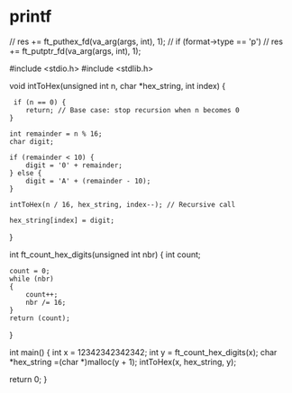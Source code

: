 # printf



//     res += ft_puthex_fd(va_arg(args, int), 1);
// if (format->type == 'p')
//     res += ft_putptr_fd(va_arg(args, int), 1);



#include <stdio.h>
#include <stdlib.h>

void intToHex(unsigned int n, char *hex_string, int index) {
    
     if (n == 0) {
        return; // Base case: stop recursion when n becomes 0
    }

    int remainder = n % 16;
    char digit;

    if (remainder < 10) {
        digit = '0' + remainder;
    } else {
        digit = 'A' + (remainder - 10);
    }

    intToHex(n / 16, hex_string, index--); // Recursive call

    hex_string[index] = digit;
}

int    ft_count_hex_digits(unsigned int nbr)
{
    int    count;

    count = 0;
    while (nbr)
    {
        count++;
        nbr /= 16;
    }
    return (count);
}

int main() {
  int x = 12342342342342;
  int y = ft_count_hex_digits(x);
  char  *hex_string =(char *)malloc(y + 1);
  intToHex(x, hex_string, y);
  
  return 0;
}
